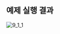 ## 예제 실행 결과

![9_1_1](https://github.com/pumfit/GameMath/assets/46295539/5fef0d6d-d357-4cea-95dd-e1f59f9f56ba)
